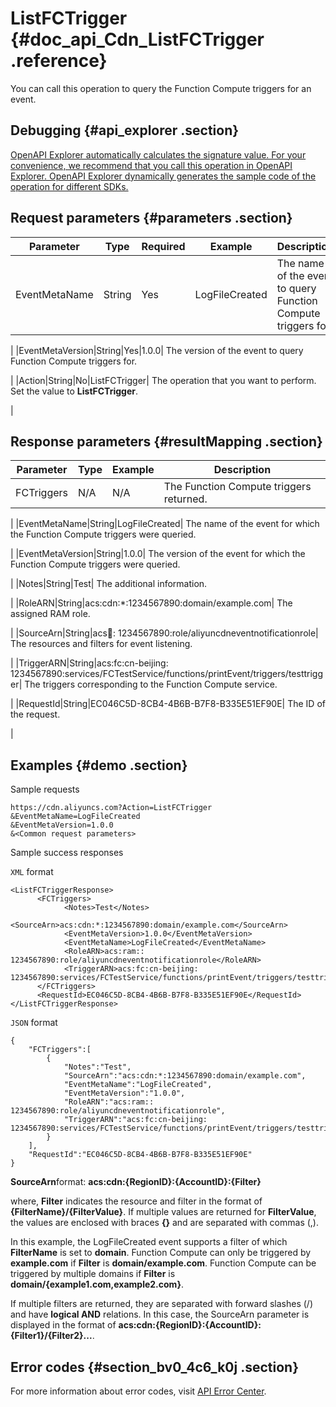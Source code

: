 # ListFCTrigger {#doc_api_Cdn_ListFCTrigger .reference}

You can call this operation to query the Function Compute triggers for an event.

## Debugging {#api_explorer .section}

[OpenAPI Explorer automatically calculates the signature value. For your convenience, we recommend that you call this operation in OpenAPI Explorer. OpenAPI Explorer dynamically generates the sample code of the operation for different SDKs.](https://api.aliyun.com/#product=Cdn&api=ListFCTrigger&type=RPC&version=2018-05-10)

## Request parameters {#parameters .section}

|Parameter|Type|Required|Example|Description|
|---------|----|--------|-------|-----------|
|EventMetaName|String|Yes|LogFileCreated| The name of the event to query Function Compute triggers for.

 |
|EventMetaVersion|String|Yes|1.0.0| The version of the event to query Function Compute triggers for.

 |
|Action|String|No|ListFCTrigger| The operation that you want to perform. Set the value to **ListFCTrigger**.

 |

## Response parameters {#resultMapping .section}

|Parameter|Type|Example|Description|
|---------|----|-------|-----------|
|FCTriggers|N/A|N/A| The Function Compute triggers returned.

 |
|EventMetaName|String|LogFileCreated| The name of the event for which the Function Compute triggers were queried.

 |
|EventMetaVersion|String|1.0.0| The version of the event for which the Function Compute triggers were queried.

 |
|Notes|String|Test| The additional information.

 |
|RoleARN|String|acs:cdn:\*:1234567890:domain/example.com| The assigned RAM role.

 |
|SourceArn|String|acs:ram:: 1234567890:role/aliyuncdneventnotificationrole| The resources and filters for event listening.

 |
|TriggerARN|String|acs:fc:cn-beijing: 1234567890:services/FCTestService/functions/printEvent/triggers/testtrigger| The triggers corresponding to the Function Compute service.

 |
|RequestId|String|EC046C5D-8CB4-4B6B-B7F8-B335E51EF90E| The ID of the request.

 |

## Examples {#demo .section}

Sample requests

``` {#request_demo}
https://cdn.aliyuncs.com?Action=ListFCTrigger
&EventMetaName=LogFileCreated
&EventMetaVersion=1.0.0
&<Common request parameters>
```

Sample success responses

`XML` format

``` {#xml_return_success_demo}
<ListFCTriggerResponse>
	  <FCTriggers>
		    <Notes>Test</Notes>
		    <SourceArn>acs:cdn:*:1234567890:domain/example.com</SourceArn>
		    <EventMetaVersion>1.0.0</EventMetaVersion>
		    <EventMetaName>LogFileCreated</EventMetaName>
		    <RoleARN>acs:ram:: 1234567890:role/aliyuncdneventnotificationrole</RoleARN>
		    <TriggerARN>acs:fc:cn-beijing: 1234567890:services/FCTestService/functions/printEvent/triggers/testtrigger</TriggerARN>
	  </FCTriggers>
	  <RequestId>EC046C5D-8CB4-4B6B-B7F8-B335E51EF90E</RequestId>
</ListFCTriggerResponse>
```

`JSON` format

``` {#json_return_success_demo}
{
	"FCTriggers":[
		{
			"Notes":"Test",
			"SourceArn":"acs:cdn:*:1234567890:domain/example.com",
			"EventMetaName":"LogFileCreated",
			"EventMetaVersion":"1.0.0",
			"RoleARN":"acs:ram:: 1234567890:role/aliyuncdneventnotificationrole",
			"TriggerARN":"acs:fc:cn-beijing: 1234567890:services/FCTestService/functions/printEvent/triggers/testtrigger"
		}
	],
	"RequestId":"EC046C5D-8CB4-4B6B-B7F8-B335E51EF90E"
}
```

**SourceArn**format: **acs:cdn:\{RegionID\}:\{AccountID\}:\{Filter\}**

where, **Filter** indicates the resource and filter in the format of **\{FilterName\}/\{FilterValue\}**. If multiple values are returned for **FilterValue**, the values are enclosed with braces **\{\}** and are separated with commas \(,\).

In this example, the LogFileCreated event supports a filter of which **FilterName** is set to **domain**. Function Compute can only be triggered by **example.com** if **Filter** is **domain/example.com**. Function Compute can be triggered by multiple domains if **Filter** is **domain/\{example1.com,example2.com\}**.

If multiple filters are returned, they are separated with forward slashes \(/\) and have **logical AND** relations. In this case, the SourceArn parameter is displayed in the format of **acs:cdn:\{RegionID\}:\{AccountID\}:\{Filter1\}/\{Filter2\}...**.

## Error codes {#section_bv0_4c6_k0j .section}

For more information about error codes, visit [API Error Center](https://error-center.alibabacloud.com/status/product/Cdn).

